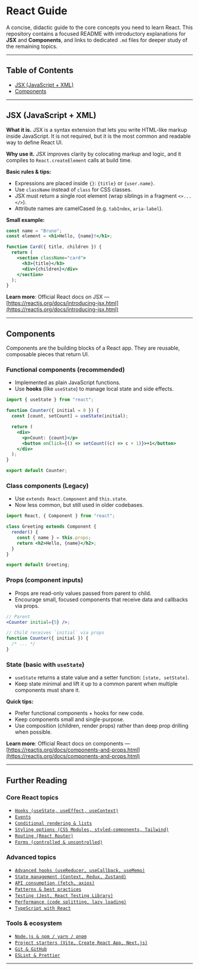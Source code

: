 # React Guide

A concise, didactic guide to the core concepts you need to learn React. This repository contains a focused README with introductory explanations for **JSX** and **Components**, and links to dedicated `.md` files for deeper study of the remaining topics.

---

## Table of Contents

- [JSX (JavaScript + XML)](#jsx-javascript--xml)
- [Components](#components)

---

## JSX (JavaScript + XML)

**What it is.** JSX is a syntax extension that lets you write HTML-like markup inside JavaScript. It is not required, but it is the most common and readable way to define React UI.

**Why use it.** JSX improves clarity by colocating markup and logic, and it compiles to `React.createElement` calls at build time.

**Basic rules & tips:**

- Expressions are placed inside `{}`: `{title}` or `{user.name}`.
- Use `className` instead of `class` for CSS classes.
- JSX must return a single root element (wrap siblings in a fragment `<>...</>`).
- Attribute names are camelCased (e.g. `tabIndex`, `aria-label`).

**Small example:**

```jsx
const name = "Bruno";
const element = <h1>Hello, {name}!</h1>;

function Card({ title, children }) {
  return (
    <section className="card">
      <h3>{title}</h3>
      <div>{children}</div>
    </section>
  );
}
```

**Learn more**: Official React docs on JSX — [https://reactjs.org/docs/introducing-jsx.html](https://reactjs.org/docs/introducing-jsx.html)

---

## Components

Components are the building blocks of a React app. They are reusable, composable pieces that return UI.

### Functional components (recommended)

- Implemented as plain JavaScript functions.
- Use **hooks** (like `useState`) to manage local state and side effects.

```jsx
import { useState } from "react";

function Counter({ initial = 0 }) {
  const [count, setCount] = useState(initial);

  return (
    <div>
      <p>Count: {count}</p>
      <button onClick={() => setCount((c) => c + 1)}>+1</button>
    </div>
  );
}

export default Counter;
```

### Class components (Legacy)

- Use `extends React.Component` and `this.state`.
- Now less common, but still used in older codebases.

```jsx
import React, { Component } from "react";

class Greeting extends Component {
  render() {
    const { name } = this.props;
    return <h2>Hello, {name}</h2>;
  }
}

export default Greeting;
```

### Props (component inputs)

- Props are read-only values passed from parent to child.
- Encourage small, focused components that receive data and callbacks via props.

```jsx
// Parent
<Counter initial={5} />;

// Child receives `initial` via props
function Counter({ initial }) {
  /* ... */
}
```

### State (basic with `useState`)

- `useState` returns a state value and a setter function: `[state, setState]`.
- Keep state minimal and lift it up to a common parent when multiple components must share it.

**Quick tips:**

- Prefer functional components + hooks for new code.
- Keep components small and single-purpose.
- Use composition (children, render props) rather than deep prop drilling when possible.

**Learn more**: Official React docs on components — [https://reactjs.org/docs/components-and-props.html](https://reactjs.org/docs/components-and-props.html)

---

## Further Reading

### Core React topics

- [`Hooks (useState, useEffect, useContext)`](./core/hooks.md)
- [`Events`](./core/events.md)
- [`Conditional rendering & lists`](./core/conditional-and-lists.md)
- [`Styling options (CSS Modules, styled-components, Tailwind)`](./core/styling.md)
- [`Routing (React Router)`](./core/react-router.md)
- [`Forms (controlled & uncontrolled)`](./core/forms.md)

### Advanced topics

- [`Advanced hooks (useReducer, useCallback, useMemo)`](./advanced/advanced-hooks.md)
- [`State management (Context, Redux, Zustand)`](./advanced/state-management.md)
- [`API consumption (fetch, axios)`](./advanced/apis.md)
- [`Patterns & best practices`](./advanced/patterns.md)
- [`Testing (Jest, React Testing Library)`](./advanced/testing.md)
- [`Performance (code splitting, lazy loading)`](./advanced/performance.md)
- [`TypeScript with React`](./advanced/typescript.md)

### Tools & ecosystem

- [`Node.js & npm / yarn / pnpm`](./tools/node-and-pm.md)
- [`Project starters (Vite, Create React App, Next.js)`](./tools/starters.md)
- [`Git & GitHub`](./tools/git.md)
- [`ESLint & Prettier`](./tools/linting.md)

---
